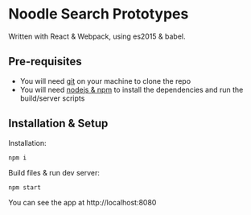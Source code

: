# Noodle Search Prototypes
Written with React & Webpack, using es2015 & babel.

## Pre-requisites
- You will need [git](https://git-scm.com/downloads) on your machine to clone the repo
- You will need [nodejs & npm](https://nodejs.org/en/download/) to install the dependencies and run the build/server scripts

## Installation & Setup
Installation:
```
npm i
```

Build files & run dev server:
```
npm start
```

You can see the app at http://localhost:8080
